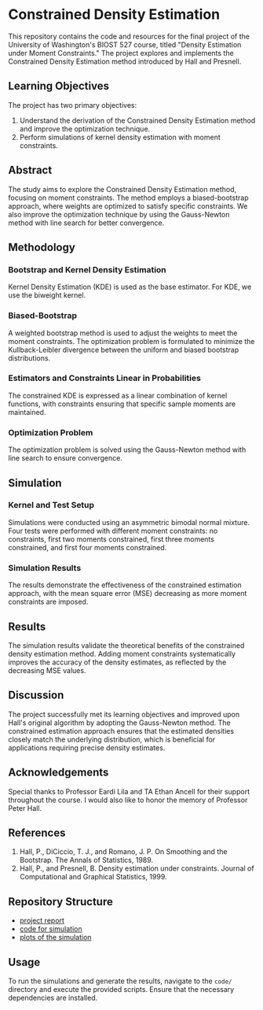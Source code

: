 # Constrained Density Estimation

This repository contains the code and resources for the final project of the University of Washington's BIOST 527 course, titled "Density Estimation under Moment Constraints." The project explores and implements the Constrained Density Estimation method introduced by Hall and Presnell.

## Learning Objectives

The project has two primary objectives:
1. Understand the derivation of the Constrained Density Estimation method and improve the optimization technique.
2. Perform simulations of kernel density estimation with moment constraints.

## Abstract

The study aims to explore the Constrained Density Estimation method, focusing on moment constraints. The method employs a biased-bootstrap approach, where weights are optimized to satisfy specific constraints. We also improve the optimization technique by using the Gauss-Newton method with line search for better convergence.

## Methodology

### Bootstrap and Kernel Density Estimation
Kernel Density Estimation (KDE) is used as the base estimator. For KDE, we use the biweight kernel.

### Biased-Bootstrap
A weighted bootstrap method is used to adjust the weights to meet the moment constraints. The optimization problem is formulated to minimize the Kullback-Leibler divergence between the uniform and biased bootstrap distributions.

### Estimators and Constraints Linear in Probabilities
The constrained KDE is expressed as a linear combination of kernel functions, with constraints ensuring that specific sample moments are maintained.

### Optimization Problem
The optimization problem is solved using the Gauss-Newton method with line search to ensure convergence.

## Simulation

### Kernel and Test Setup
Simulations were conducted using an asymmetric bimodal normal mixture. Four tests were performed with different moment constraints: no constraints, first two moments constrained, first three moments constrained, and first four moments constrained.

### Simulation Results
The results demonstrate the effectiveness of the constrained estimation approach, with the mean square error (MSE) decreasing as more moment constraints are imposed.

## Results

The simulation results validate the theoretical benefits of the constrained density estimation method. Adding moment constraints systematically improves the accuracy of the density estimates, as reflected by the decreasing MSE values.

## Discussion

The project successfully met its learning objectives and improved upon Hall's original algorithm by adopting the Gauss-Newton method. The constrained estimation approach ensures that the estimated densities closely match the underlying distribution, which is beneficial for applications requiring precise density estimates.

## Acknowledgements

Special thanks to Professor Eardi Lila and TA Ethan Ancell for their support throughout the course. I would also like to honor the memory of Professor Peter Hall.

## References

1. Hall, P., DiCiccio, T. J., and Romano, J. P. On Smoothing and the Bootstrap. The Annals of Statistics, 1989.
2. Hall, P., and Presnell, B. Density estimation under constraints. Journal of Computational and Graphical Statistics, 1999.

## Repository Structure

- [project report](https://github.com/SZ-yang/BIOST527_ConstrainedKDE-/blob/main/BIOST527_FinalProject_ConstrainedDenistyEstimation.pdf)
- [code for simulation](https://github.com/SZ-yang/BIOST527_ConstrainedKDE-/blob/main/Constrained_KDE_Simulation.ipynb)
- [plots of the simulation](https://github.com/SZ-yang/BIOST527_ConstrainedKDE-/tree/main/plots)


## Usage

To run the simulations and generate the results, navigate to the `code/` directory and execute the provided scripts. Ensure that the necessary dependencies are installed.
